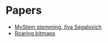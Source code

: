 # Papers
* [MyStem stemming, Ilya Segalovich](https://cache-mskm907.cdn.yandex.net/download.yandex.ru/company/iseg-las-vegas.pdf)
* [Roaring bitmaps](https://arxiv.org/pdf/1402.6407.pdf) 
